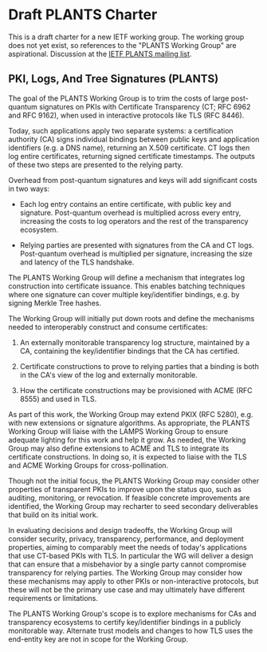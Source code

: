 # Draft PLANTS Charter

This is a draft charter for a new IETF working group. The working group does not yet exist, so references to the "PLANTS Working Group" are aspirational. Discussion at the [IETF PLANTS mailing list](https://mailman3.ietf.org/mailman3/lists/plants.ietf.org/).

## PKI, Logs, And Tree Signatures (PLANTS)

The goal of the PLANTS Working Group is to trim the costs of large post-quantum signatures on PKIs with Certificate Transparency (CT; RFC 6962 and RFC 9162), when used in interactive protocols like TLS (RFC 8446).

Today, such applications apply two separate systems: a certification authority (CA) signs individual bindings between public keys and application identifiers (e.g. a DNS name), returning an X.509 certificate. CT logs then log entire certificates, returning signed certificate timestamps. The outputs of these two steps are presented to the relying party.

Overhead from post-quantum signatures and keys will add significant costs in two ways:

* Each log entry contains an entire certificate, with public key and signature. Post-quantum overhead is multiplied across every entry, increasing the costs to log operators and the rest of the transparency ecosystem.

* Relying parties are presented with signatures from the CA and CT logs. Post-quantum overhead is multiplied per signature, increasing the size and latency of the TLS handshake.

The PLANTS Working Group will define a mechanism that integrates log construction into certificate issuance. This enables batching techniques where one signature can cover multiple key/identifier bindings, e.g. by signing Merkle Tree hashes.

The Working Group will initially put down roots and define the mechanisms needed to interoperably construct and consume certificates:

1. An externally monitorable transparency log structure, maintained by a CA, containing the key/identifier bindings that the CA has certified.

2. Certificate constructions to prove to relying parties that a binding is both in the CA's view of the log and externally monitorable.

3. How the certificate constructions may be provisioned with ACME (RFC 8555) and used in TLS.

As part of this work, the Working Group may extend PKIX (RFC 5280), e.g. with new extensions or signature algorithms. As appropriate, the PLANTS Working Group will liaise with the LAMPS Working Group to ensure adequate lighting for this work and help it grow. As needed, the Working Group may also define extensions to ACME and TLS to integrate its certificate constructions. In doing so, it is expected to liaise with the TLS and ACME Working Groups for cross-pollination.

Though not the initial focus, the PLANTS Working Group may consider other properties of transparent PKIs to improve upon the status quo, such as auditing, monitoring, or revocation. If feasible concrete improvements are identified, the Working Group may recharter to seed secondary deliverables that build on its initial work.

In evaluating decisions and design tradeoffs, the Working Group will consider security, privacy, transparency, performance, and deployment properties, aiming to comparably meet the needs of today's applications that use CT-based PKIs with TLS. In particular the WG will deliver a design that can ensure that a misbehavior by a single party cannot compromise transparency for relying parties. The Working Group may consider how these mechanisms may apply to other PKIs or non-interactive protocols, but these will not be the primary use case and may ultimately have different requirements or limitations.

The PLANTS Working Group's scope is to explore mechanisms for CAs and transparency ecosystems to certify key/identifier bindings in a publicly monitorable way. Alternate trust models and changes to how TLS uses the end-entity key are not in scope for the Working Group.
